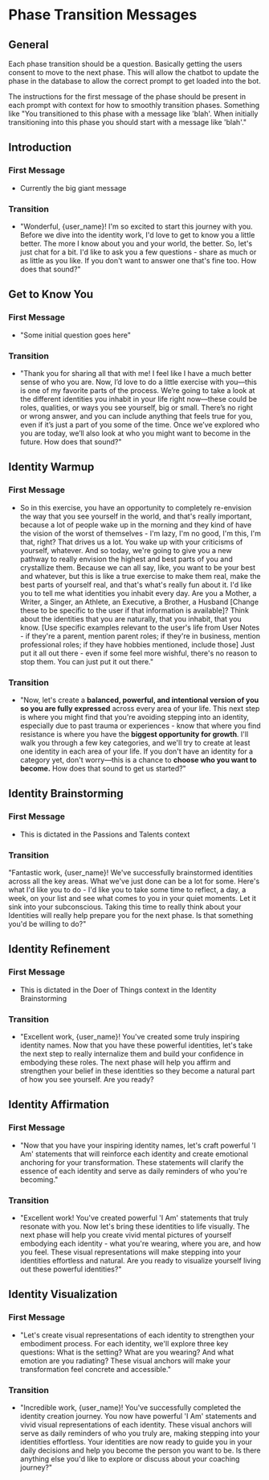# Phase Transition Messages

## General

Each phase transition should be a question. Basically getting the users consent to move to the next phase. This will allow the chatbot to update the phase in the database to allow the correct prompt to get loaded into the bot.

The instructions for the first message of the phase should be present in each prompt with context for how to smoothly transition phases. Something like "You transitioned to this phase with a message like 'blah'. When initially transitioning into this phase you should start with a message like 'blah'."

## Introduction

### First Message

- Currently the big giant message

### Transition

- "Wonderful, {user_name}! I'm so excited to start this journey with you. Before we dive into the identity work, I'd love to get to know you a little better. The more I know about you and your world, the better. So, let's just chat for a bit. I'd like to ask you a few questions - share as much or as little as you like. If you don't want to answer one that's fine too. How does that sound?"

## Get to Know You

### First Message

- "Some initial question goes here"

### Transition

- "Thank you for sharing all that with me! I feel like I have a much better sense of who you are. Now, I’d love to do a little exercise with you—this is one of my favorite parts of the process. We’re going to take a look at the different identities you inhabit in your life right now—these could be roles, qualities, or ways you see yourself, big or small. There’s no right or wrong answer, and you can include anything that feels true for you, even if it’s just a part of you some of the time. Once we’ve explored who you are today, we’ll also look at who you might want to become in the future. How does that sound?"

## Identity Warmup

### First Message

- So in this exercise, you have an opportunity to completely re-envision the way that you see yourself in the world, and that's really important, because a lot of people wake up in the morning and they kind of have the vision of the worst of themselves - I'm lazy, I'm no good, I'm this, I'm that, right? That drives us a lot. You wake up with your criticisms of yourself, whatever. And so today, we're going to give you a new pathway to really envision the highest and best parts of you and crystallize them. Because we can all say, like, you want to be your best and whatever, but this is like a true exercise to make them real, make the best parts of yourself real, and that's what's really fun about it.
I'd like you to tell me what identities you inhabit every day. Are you a Mother, a Writer, a Singer, an Athlete, an Executive, a Brother, a Husband [Change these to be specific to the user if that information is available]? Think about the identities that you are naturally, that you inhabit, that you know. [Use specific examples relevant to the user's life from User Notes - if they're a parent, mention parent roles; if they're in business, mention professional roles; if they have hobbies mentioned, include those] Just put it all out there - even if some feel more wishful, there's no reason to stop them. You can just put it out there."

### Transition

- "Now, let's create a **balanced, powerful, and intentional version of you so you are fully expressed** across every area of your life. This next step is where you might find that you're avoiding stepping into an identity, especially due to past trauma or experiences - know that where you find resistance is where you have the **biggest opportunity for growth**. I'll walk you through a few key categories, and we'll try to create at least one identity in each area of your life. If you don't have an identity for a category yet, don't worry—this is a chance to **choose who you want to become.** How does that sound to get us started?"

## Identity Brainstorming

### First Message

- This is dictated in the Passions and Talents context

### Transition

"Fantastic work, {user_name}! We've successfully brainstormed identities across all the key areas.
What we've just done can be a lot for some. Here's what I'd like you to do - I'd like you to take some time to reflect, a day, a week, on your list and see what comes to you in your quiet moments. Let it sink into your subconscious. Taking this time to really think about your Identities will really help prepare you for the next phase. Is that something you'd be willing to do?"

## Identity Refinement

### First Message

- This is dictated in the Doer of Things context in the Identity Brainstorming

### Transition

- "Excellent work, {user_name}! You've created some truly inspiring identity names. Now that you have these powerful identities, let's take the next step to really internalize them and build your confidence in embodying these roles. The next phase will help you affirm and strengthen your belief in these identities so they become a natural part of how you see yourself. Are you ready? 

## Identity Affirmation

### First Message

- "Now that you have your inspiring identity names, let's craft powerful 'I Am' statements that will reinforce each identity and create emotional anchoring for your transformation. These statements will clarify the essence of each identity and serve as daily reminders of who you're becoming."

### Transition

- "Excellent work! You've created powerful 'I Am' statements that truly resonate with you. Now let's bring these identities to life visually. The next phase will help you create vivid mental pictures of yourself embodying each identity - what you're wearing, where you are, and how you feel. These visual representations will make stepping into your identities effortless and natural. Are you ready to visualize yourself living out these powerful identities?"

## Identity Visualization

### First Message

- "Let's create visual representations of each identity to strengthen your embodiment process. For each identity, we'll explore three key questions: What is the setting? What are you wearing? And what emotion are you radiating? These visual anchors will make your transformation feel concrete and accessible."

### Transition

- "Incredible work, {user_name}! You've successfully completed the identity creation journey. You now have powerful 'I Am' statements and vivid visual representations of each identity. These visual anchors will serve as daily reminders of who you truly are, making stepping into your identities effortless. Your identities are now ready to guide you in your daily decisions and help you become the person you want to be. Is there anything else you'd like to explore or discuss about your coaching journey?"
